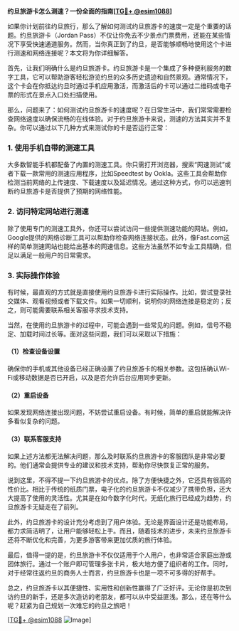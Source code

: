 **约旦旅游卡怎么测速？一份全面的指南[[TG💪+ @esim1088](https://t.me/s/esim1088)]**

如果你计划前往约旦旅行，那么了解如何测试约旦旅游卡的速度一定是个重要的话题。约旦旅游卡（Jordan Pass）不仅让你免去不少景点门票费用，还能在某些情况下享受快速通道服务。然而，当你真正到了约旦，是否能够顺畅地使用这个卡进行测速和网络连接呢？本文将为你详细解答。

首先，让我们明确什么是约旦旅游卡。约旦旅游卡是一个集成了多种便利服务的数字工具，它可以帮助游客轻松游览约旦的众多历史遗迹和自然景观。通常情况下，这个卡会在你抵达约旦时通过手机应用激活，而激活后的卡可以通过二维码或电子票的形式在景点入口处扫描使用。

那么，问题来了：如何测试约旦旅游卡的速度呢？在日常生活中，我们常常需要检查网络速度以确保流畅的在线体验。对于约旦旅游卡来说，测速的方法其实并不复杂。你可以通过以下几种方式来测试你的卡是否运行正常：

### 1. 使用手机自带的测速工具

大多数智能手机都配备了内置的测速工具。你只需打开浏览器，搜索“网速测试”或者下载一款常用的测速应用程序，比如Speedtest by Ookla。这些工具会帮助你检测当前网络的上传速度、下载速度以及延迟情况。通过这种方式，你可以迅速判断约旦旅游卡是否提供了预期的网络性能。

### 2. 访问特定网站进行测速

除了使用专门的测速工具外，你还可以尝试访问一些提供测速功能的网站。例如，Google提供的网络诊断工具可以帮助你检查网络连接状态。此外，像Fast.com这样的简单测速网站也能给出基本的网速信息。这些方法虽然不如专业工具精确，但足以满足一般用户的日常需求。

### 3. 实际操作体验

有时候，最直观的方式就是直接使用约旦旅游卡进行实际操作。比如，尝试登录社交媒体、观看视频或者下载文件。如果一切顺利，说明你的网络连接是稳定的；反之，则可能需要联系相关客服寻求技术支持。

当然，在使用约旦旅游卡的过程中，可能会遇到一些常见的问题。例如，信号不稳定、加载时间过长等。面对这些问题，我们可以采取以下措施：

#### （1）检查设备设置

确保你的手机或其他设备已经正确设置了约旦旅游卡的相关参数。这包括确认Wi-Fi或移动数据是否已开启，以及是否允许后台应用同步更新。

#### （2）重启设备

如果发现网络连接出现问题，不妨尝试重启设备。有时候，简单的重启就能解决许多看似复杂的问题。

#### （3）联系客服支持

如果上述方法都无法解决问题，那么及时联系约旦旅游卡的客服团队是非常必要的。他们通常会提供专业的建议和技术支持，帮助你尽快恢复正常的服务。

说到这里，不得不提一下约旦旅游卡的优点。除了方便快捷之外，它还具有很高的性价比。相比于传统的纸质门票，电子化的约旦旅游卡不仅减少了携带负担，还大大提高了使用的灵活性。尤其是在如今数字化时代，无纸化旅行已经成为趋势，约旦旅游卡无疑走在了前列。

此外，约旦旅游卡的设计充分考虑到了用户体验。无论是界面设计还是功能布局，都力求简洁明了，让用户能够轻松上手。而且，随着技术的进步，未来约旦旅游卡还将不断优化和完善，为更多游客带来更加优质的旅行体验。

最后，值得一提的是，约旦旅游卡不仅仅适用于个人用户，也非常适合家庭出游或团体旅行。通过一个账户即可管理多张卡片，极大地方便了组织者的工作。同时，对于经常往返约旦的商务人士而言，约旦旅游卡也是一项不可多得的好帮手。

总之，约旦旅游卡以其便捷性、实用性和创新性赢得了广泛好评。无论你是初次到访约旦的新手，还是多次造访的老朋友，都可以从中受益匪浅。那么，还在等什么呢？赶紧为自己规划一次难忘的约旦之旅吧！

[[TG💪+ @esim1088](https://t.me/s/esim1088) ![Image](https://i.postimg.cc/4NQfJmqS/Snipaste-2025-05-13-00-14-12.png)]